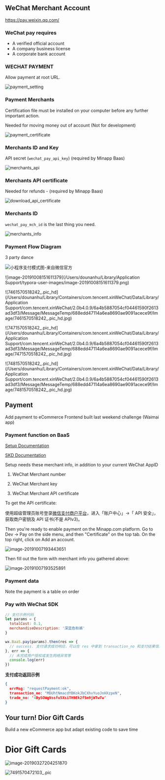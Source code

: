 ## WeChat Merchant Account

https://pay.weixin.qq.com/

### WeChat pay requires

- A verified official account
- A company business license
- A corporate bank account

### WECHAT PAYMENT

Allow payment at root URL.

![payment_setting](https://kitt.lewagon.com/karr/assets/china/wechat_env_setup/payment_setting-63ccd06644ad01f637d219f6c27ef74d5886a7deda29cbb4278be42b42b8532b.png)

### Payment Merchants

Certification file must be installed on your computer before any further important action.

Needed for moving money out of account (Not for development)

![payment_certificate](https://kitt.lewagon.com/karr/assets/china/wechat_env_setup/payment_certificate-bfb5855758a7f0f2a0ba9121cdd5d4b0cc189354fb719b9c6e2c827f01477ab6.png)

### Merchants ID and Key

API secret (`wechat_pay_api_key`)  (required by Minapp Baas)

![merchants_api](https://kitt.lewagon.com/karr/assets/china/wechat_env_setup/merchants_api-9d74a6c47e0c4018b2b0502e637ab5039b85b306f0a83667da6c6b53be806bf7.png)

### Merchants API certificate

Needed for refunds - (required by Minapp Baas)

![download_api_certificate](https://kitt.lewagon.com/karr/assets/china/wechat_env_setup/download_api_certificate-d66eb70b34a8b257e4fd31f76d80d202d7590a4d7b5f46618f68247bb38ffcf8.png)

### Merchants ID

`wechat_pay_mch_id` is the last thing you need.

![merchants_info](https://kitt.lewagon.com/karr/assets/china/wechat_env_setup/merchants_info-1828b571a922ee64b9a2271f9c9ed2322426a718a7a9099006a29f4aa68216f0.png)

### Payment Flow Diagram

3 party dance



![小程序支付模式图-来自微信官方](https://pay.weixin.qq.com/wiki/doc/api/img/wxa-7-2.jpg)







![image-20191008151611379](/Users/dounanhu/Library/Application Support/typora-user-images/image-20191008151611379.png)



![7461570518242_.pic_hd](/Users/dounanhu/Library/Containers/com.tencent.xinWeChat/Data/Library/Application Support/com.tencent.xinWeChat/2.0b4.0.9/6a4b5887054cf04461590f2613ad3df3/Message/MessageTemp/688edd47114a6ea8690ae9091acece9f/Image/7461570518242_.pic_hd.jpg)



![7471570518242_.pic_hd](/Users/dounanhu/Library/Containers/com.tencent.xinWeChat/Data/Library/Application Support/com.tencent.xinWeChat/2.0b4.0.9/6a4b5887054cf04461590f2613ad3df3/Message/MessageTemp/688edd47114a6ea8690ae9091acece9f/Image/7471570518242_.pic_hd.jpg)



![7481570518242_.pic_hd](/Users/dounanhu/Library/Containers/com.tencent.xinWeChat/Data/Library/Application Support/com.tencent.xinWeChat/2.0b4.0.9/6a4b5887054cf04461590f2613ad3df3/Message/MessageTemp/688edd47114a6ea8690ae9091acece9f/Image/7481570518242_.pic_hd.jpg)



## Payment

Add payment to eCommerce Frontend built last weekend challenge (Waimai app)



### Payment function on BaaS

[Setup Documentation](https://pay.weixin.qq.com/static/pay_setting/appid_protocol.shtml)

[SKD Documentation](https://doc.minapp.com/js-sdk/payment/wechat-pay.html)



Setup needs these merchant info, in addition to your current WeChat AppID

1. WeChat Merchant number

2. WeChat Merchant key

3. WeChat Merchant API certificate



To get the API certificate:

使用超级管理员账号登录[微信支付商户平台](https://pay.weixin.qq.com/index.php/apply/applyment_home/guide_normal)，进入「账户中心」->「 API 安全」，获取商户密钥及 API 证书(不是 APIv3)。



Then you're ready to enable payment on the Minapp.com platform. Go to Dev -> Pay on the side menu, and then "Certificate" on the top tab. On the top right, click on Add an account.

![image-20191007193443651](images/image-20191007193443651.png)



Then fill out the form with merchant info you gathered above:

![image-20191007193525891](images/image-20191007193525891.png)



### Payment data



Note the payment is a table on order

### Pay with WeChat SDK 



```js
// 支付示例代码
let params = {
  totalCost: 0.1,
  merchandiseDescription: '深蓝色秋裤'
}

wx.BaaS.pay(params).then(res => {
  // success. 支付请求成功响应，可以在 res 中拿到 transaction_no 和支付结果信息
}, err => {
  // 未完成用户授权或发生网络异常等
  console.log(err)
})
```

**支付成功返回示例**

```json
{
  errMsg: "requestPayment:ok",
  transaction_no: "MDUhtNmacdYBKokJbCXhvYuoJnHXzpeN",
  trade_no: '4DySOWgNssfu5XsiTH9Ek2f5m9jWTwTw'
}
```


## Your turn! Dior Gift Cards

Build a new eCommerce app but adapt existing code to save time



# Dior Gift Cards



![image-20190327204251870](images/image-20190327204251870.jpg)











![7491570472103_.pic](images/7491570472103_.png)